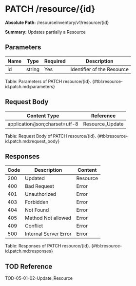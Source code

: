 <!--
    ATTENTION: This file was generated via gradle!
               Do NOT manually edit this file! Any such changes will be overwritten!
-->

# PATCH /resource/{id}

**Absolute Path:** /resourceInventory/v1/resource/{id}

**Summary:** Updates partially a Resource

## Parameters

| Name | Type | Required | Description |
|------|------|----------|-------------|
| id | string | Yes | Identifier of the Resource |

Table: Parameters of PATCH resource/{id}. {#tbl:resource-id.patch.md:parameters}

## Request Body

| Content Type | Reference |
|--------------|-----------|
| application/json;charset=utf-8 | Resource_Update |

Table: Request Body of PATCH resource/{id}. {#tbl:resource-id.patch.md:request_body}

## Responses

| Code | Description | Content |
|------|-------------|---------|
| 200 | Updated | Resource |
| 400 | Bad Request | Error |
| 401 | Unauthorized | Error |
| 403 | Forbidden | Error |
| 404 | Not Found | Error |
| 405 | Method Not allowed | Error |
| 409 | Conflict | Error |
| 500 | Internal Server Error | Error |

Table: Responses of PATCH resource/{id}. {#tbl:resource-id.patch.md:responses}

## TOD Reference

TOD-05-01-02-Update_Resource
